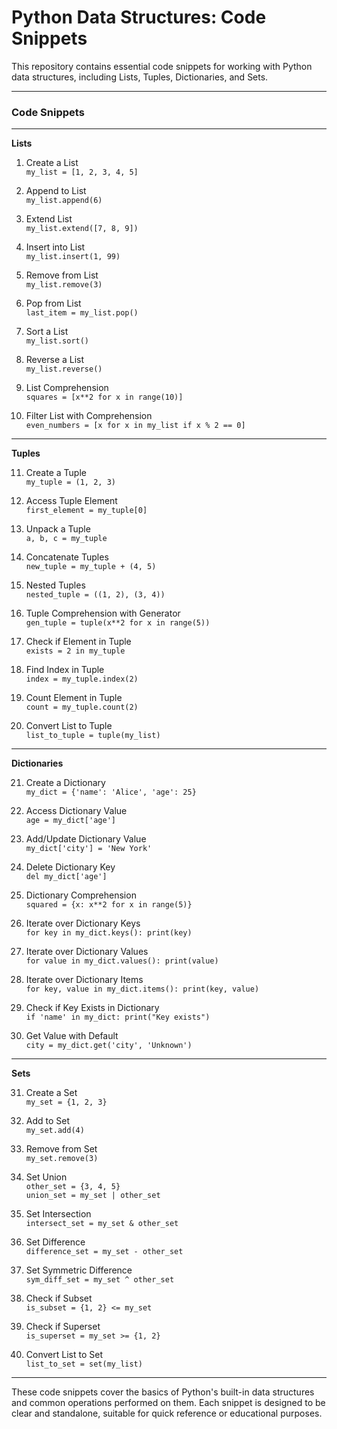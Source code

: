 # Python Data Structures: Code Snippets

This repository contains essential code snippets for working with Python data structures, including Lists, Tuples, Dictionaries, and Sets.

---

### Code Snippets

---

**Lists**

1. Create a List  
   `my_list = [1, 2, 3, 4, 5]`

2. Append to List  
   `my_list.append(6)`

3. Extend List  
   `my_list.extend([7, 8, 9])`

4. Insert into List  
   `my_list.insert(1, 99)`

5. Remove from List  
   `my_list.remove(3)`

6. Pop from List  
   `last_item = my_list.pop()`

7. Sort a List  
   `my_list.sort()`

8. Reverse a List  
   `my_list.reverse()`

9. List Comprehension  
   `squares = [x**2 for x in range(10)]`

10. Filter List with Comprehension  
    `even_numbers = [x for x in my_list if x % 2 == 0]`

---

**Tuples**

11. Create a Tuple  
    `my_tuple = (1, 2, 3)`

12. Access Tuple Element  
    `first_element = my_tuple[0]`

13. Unpack a Tuple  
    `a, b, c = my_tuple`

14. Concatenate Tuples  
    `new_tuple = my_tuple + (4, 5)`

15. Nested Tuples  
    `nested_tuple = ((1, 2), (3, 4))`

16. Tuple Comprehension with Generator  
    `gen_tuple = tuple(x**2 for x in range(5))`

17. Check if Element in Tuple  
    `exists = 2 in my_tuple`

18. Find Index in Tuple  
    `index = my_tuple.index(2)`

19. Count Element in Tuple  
    `count = my_tuple.count(2)`

20. Convert List to Tuple  
    `list_to_tuple = tuple(my_list)`

---

**Dictionaries**

21. Create a Dictionary  
    `my_dict = {'name': 'Alice', 'age': 25}`

22. Access Dictionary Value  
    `age = my_dict['age']`

23. Add/Update Dictionary Value  
    `my_dict['city'] = 'New York'`

24. Delete Dictionary Key  
    `del my_dict['age']`

25. Dictionary Comprehension  
    `squared = {x: x**2 for x in range(5)}`

26. Iterate over Dictionary Keys  
    `for key in my_dict.keys(): print(key)`

27. Iterate over Dictionary Values  
    `for value in my_dict.values(): print(value)`

28. Iterate over Dictionary Items  
    `for key, value in my_dict.items(): print(key, value)`

29. Check if Key Exists in Dictionary  
    `if 'name' in my_dict: print("Key exists")`

30. Get Value with Default  
    `city = my_dict.get('city', 'Unknown')`

---

**Sets**

31. Create a Set  
    `my_set = {1, 2, 3}`

32. Add to Set  
    `my_set.add(4)`

33. Remove from Set  
    `my_set.remove(3)`

34. Set Union  
    `other_set = {3, 4, 5}`  
    `union_set = my_set | other_set`

35. Set Intersection  
    `intersect_set = my_set & other_set`

36. Set Difference  
    `difference_set = my_set - other_set`

37. Set Symmetric Difference  
    `sym_diff_set = my_set ^ other_set`

38. Check if Subset  
    `is_subset = {1, 2} <= my_set`

39. Check if Superset  
    `is_superset = my_set >= {1, 2}`

40. Convert List to Set  
    `list_to_set = set(my_list)`

---

These code snippets cover the basics of Python's built-in data structures and common operations performed on them. Each snippet is designed to be clear and standalone, suitable for quick reference or educational purposes.
